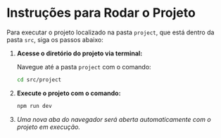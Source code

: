 # Instruções para Rodar o Projeto

Para executar o projeto localizado na pasta `project`, que está dentro da pasta `src`, siga os passos abaixo:

1. **Acesse o diretório do projeto via terminal:**

   Navegue até a pasta `project` com o comando:

   ```bash
   cd src/project

2. **Execute o projeto com o comando:**
   ```bash
   npm run dev

3. *Uma nova aba do navegador será aberta automaticamente com o projeto em execução.*
